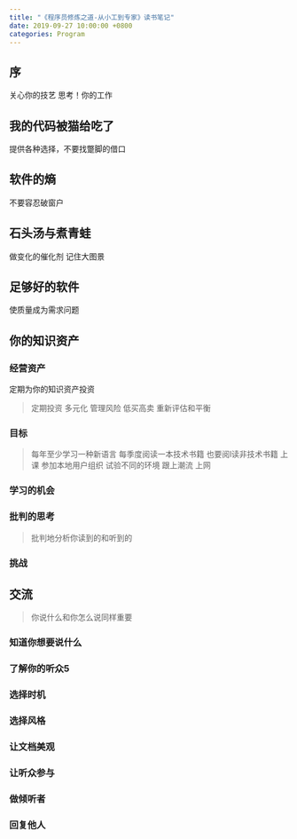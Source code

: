 ```yaml
---
title: "《程序员修炼之道-从小工到专家》读书笔记"
date: 2019-09-27 10:00:00 +0800
categories: Program
---
```


## 序
关心你的技艺
思考！你的工作


## 我的代码被猫给吃了
提供各种选择，不要找蹩脚的借口

## 软件的熵
不要容忍破窗户

## 石头汤与煮青蛙
做变化的催化剂
记住大图景

## 足够好的软件
使质量成为需求问题

## 你的知识资产
### 经营资产
定期为你的知识资产投资
> 定期投资
> 多元化
> 管理风险
> 低买高卖
> 重新评估和平衡

### 目标
> 每年至少学习一种新语言
> 每季度阅读一本技术书籍
> 也要阅l读非技术书籍
> 上课
> 参加本地用户组织
> 试验不同的环境
> 跟上潮流
> 上网

### 学习的机会
### 批判的思考
> 批判地分析你读到的和听到的
### 挑战

## 交流
> 你说什么和你怎么说同样重要
### 知道你想要说什么
### 了解你的听众5
### 选择时机
### 选择风格
### 让文档美观
### 让听众参与
### 做倾听者
### 回复他人




